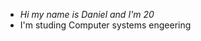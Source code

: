 - *Hi my name is Daniel and I'm 20*
- I'm studing Computer systems engeering
<!---
Dani-js/Dani-js is a ✨ special ✨ repository because its `README.md` (this file) appears on your GitHub profile.
You can click the Preview link to take a look at your changes.
--->
